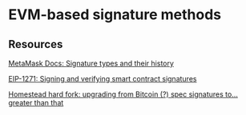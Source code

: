 # EVM-based signature methods
## Resources
[MetaMask Docs: Signature types and their history](https://github.com/MetaMask/metamask-docs/blob/9b871095f563fabb94da69f53c9aaf1ac2d172a7/docs/api-sdk/how-to/sign-data.md)

[EIP-1271: Signing and verifying smart contract signatures](https://ethereum.org/en/developers/tutorials/eip-1271-smart-contract-signatures/)

[Homestead hard fork: upgrading from Bitcoin (?) spec signatures to... greater than that](https://github.com/ethereum/EIPs/blob/8a96c38ba6c7cb4ca537a99b112586e815f6d616/EIPS/eip-2.md?plain=1#L28)

